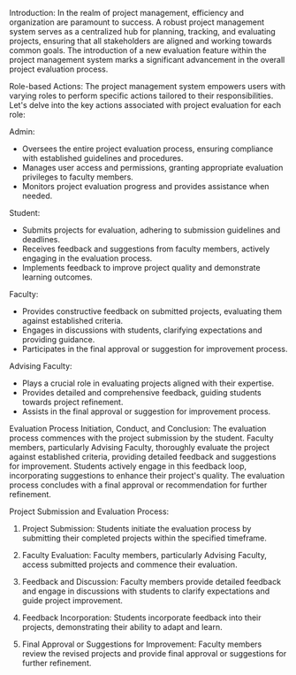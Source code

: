 Introduction:
In the realm of project management, efficiency and organization are paramount to success. A robust project management system serves as a centralized hub for planning, tracking, and evaluating projects, ensuring that all stakeholders are aligned and working towards common goals. The introduction of a new evaluation feature within the project management system marks a significant advancement in the overall project evaluation process.

Role-based Actions:
The project management system empowers users with varying roles to perform specific actions tailored to their responsibilities. Let's delve into the key actions associated with project evaluation for each role:

Admin:
- Oversees the entire project evaluation process, ensuring compliance with established guidelines and procedures.
- Manages user access and permissions, granting appropriate evaluation privileges to faculty members.
- Monitors project evaluation progress and provides assistance when needed.

Student:
- Submits projects for evaluation, adhering to submission guidelines and deadlines.
- Receives feedback and suggestions from faculty members, actively engaging in the evaluation process.
- Implements feedback to improve project quality and demonstrate learning outcomes.

Faculty:
- Provides constructive feedback on submitted projects, evaluating them against established criteria.
- Engages in discussions with students, clarifying expectations and providing guidance.
- Participates in the final approval or suggestion for improvement process.

Advising Faculty:
- Plays a crucial role in evaluating projects aligned with their expertise.
- Provides detailed and comprehensive feedback, guiding students towards project refinement.
- Assists in the final approval or suggestion for improvement process.

Evaluation Process Initiation, Conduct, and Conclusion:
The evaluation process commences with the project submission by the student. Faculty members, particularly Advising Faculty, thoroughly evaluate the project against established criteria, providing detailed feedback and suggestions for improvement. Students actively engage in this feedback loop, incorporating suggestions to enhance their project's quality. The evaluation process concludes with a final approval or recommendation for further refinement.

Project Submission and Evaluation Process:
1. Project Submission: Students initiate the evaluation process by submitting their completed projects within the specified timeframe.

2. Faculty Evaluation: Faculty members, particularly Advising Faculty, access submitted projects and commence their evaluation.
3. Feedback and Discussion: Faculty members provide detailed feedback and engage in discussions with students to clarify expectations and guide project improvement.
4. Feedback Incorporation: Students incorporate feedback into their projects, demonstrating their ability to adapt and learn.
5. Final Approval or Suggestions for Improvement: Faculty members review the revised projects and provide final approval or suggestions for further refinement.
